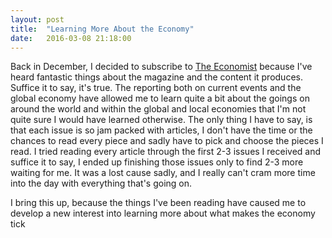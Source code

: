 ```yaml
---
layout: post
title:  "Learning More About the Economy"
date:   2016-03-08 21:18:00
---
```


Back in December, I decided to subscribe to <a href="http://www.economist.com/" target="_blank">The Economist</a> because I've heard fantastic things about the magazine and the content it produces. Suffice it to say, it's true. The reporting both on current events and the global economy have allowed me to learn quite a bit about the goings on around the world and within the global and local economies that I'm not quite sure I would have learned otherwise. The only thing I have to say, is that each issue is so jam packed with articles, I don't have the time or the chances to read every piece and sadly have to pick and choose the pieces I read. I tried reading every article through the first 2-3 issues I received and suffice it to say, I ended up finishing those issues only to find 2-3 more waiting for me. It was a lost cause sadly, and I really can't cram more time into the day with everything that's going on.

I bring this up, because the things I've been reading have caused me to develop a new interest into learning more about what makes the economy tick
